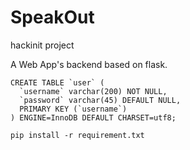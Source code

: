 # SpeakOut

hackinit project

A Web App's backend based on flask.



```Mysql
CREATE TABLE `user` (
  `username` varchar(200) NOT NULL,
  `password` varchar(45) DEFAULT NULL,
  PRIMARY KEY (`username`)
) ENGINE=InnoDB DEFAULT CHARSET=utf8;
```

```Shell
pip install -r requirement.txt
```
